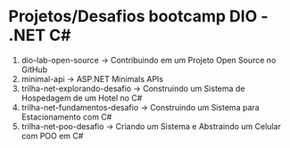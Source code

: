 # Projetos/Desafios bootcamp DIO - .NET C# #

1) dio-lab-open-source -> Contribuindo em um Projeto Open Source no GitHub
2) minimal-api -> ASP.NET Minimals APIs
3) trilha-net-explorando-desafio -> Construindo um Sistema de Hospedagem de um Hotel no C#
4) trilha-net-fundamentos-desafio -> Construindo um Sistema para Estacionamento com C#
5) trilha-net-poo-desafio -> Criando um Sistema e Abstraindo um Celular com POO em C#
